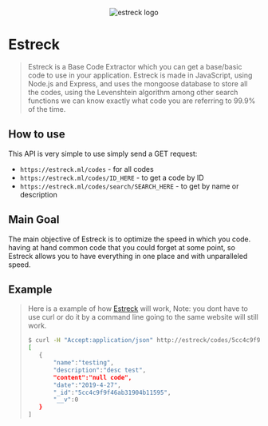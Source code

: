 <p align="center"><img align="center" src="https://media.discordapp.net/attachments/546760912384688160/570382812960784394/unknown.png?width=1280&height=640" title="estreck logo"></p>

# **Estreck**

>Estreck is a Base Code Extractor which you can get a base/basic code to use in your application.
>Estreck is made in JavaScript, using Node.js and Express, and uses the mongoose database to store all the codes, using the Levenshtein algorithm among other search functions we can know exactly what code you are referring to 99.9% of the time.

## **How to use**

This API is very simple to use simply send a GET request:
- `https://estreck.ml/codes` - for all codes
- `https://estreck.ml/codes/ID_HERE` - to get a code by ID
- `https://estreck.ml/codes/search/SEARCH_HERE` - to get by name or description

## **Main Goal**

The main objective of Estreck is to optimize the speed in which you code. having at hand common code that you could forget at some point, so Estreck allows you to have everything in one place and with unparalleled speed.

## **Example**

>Here is a example of how [Estreck](https://estreck.ml/codes) will work, Note: you dont have to use curl or do it by a command line going to the same website will still work.
>
>```bash
>$ curl -H "Accept:application/json" http://estreck/codes/5cc4c9f9f46ab31904b11595
>[
>    {
>        "name":"testing",
>        "description":"desc test",
>        "content":"null code",
>        "date":"2019-4-27",
>        "_id":"5cc4c9f9f46ab31904b11595",
>        "__v":0
>    }
>]
>```
